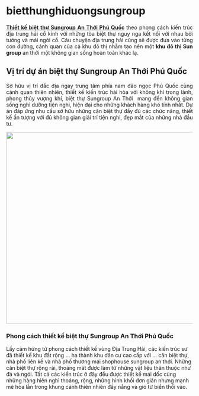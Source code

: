 # bietthunghiduongsungroup
<p style="text-align: justify;"><strong><a href="http://tacvang.com.vn/khu-do-thi-an-thoi-phu-quoc/">Thiết kế biệt thự Sungroup An Thới Phú Quốc</a> </strong>theo phong cách kiến trúc địa trung hải cổ kính với những tòa biệt thự nguy nga kết nối với nhau bởi tường và mái ngói cổ. Câu chuyện địa trung hải cũng sẽ được đưa vào từng con đường, cảnh quan của cả khu đô thị nhằm tạo nên một <strong>khu đô thị Sun group</strong> an thới một không gian sống hoàn toàn khác lạ.</p>

<h2>Vị trí dự án biệt thự Sungroup An Thới Phú Quốc</h2>
<p style="text-align: justify;">Sở hữu vị trí đắc địa ngay trung tâm phía nam đảo ngọc Phú Quốc cùng cảnh quan thiên nhiên, thiết kế kiến trúc hài hòa với không khí trong lành, phong thủy vượng khí, biệt thự Sungroup An Thới  mang đến không gian sống nghỉ dưỡng tiện nghi, hiện đại cho những khách hàng khó tính nhất. Dự án đáp ứng nhu cầu sở hữu những căn biệt thự đầy đủ các chức năng, thiết kế ấn tượng với đủ không gian giải trí tiện nghi, đẹp mắt của những nhà đầu tư.</p>
<img class="aligncenter size-full wp-image-1356" src="http://tacvang.com.vn/wp-content/uploads/2017/11/shophouse-dia-trung-hai-tien-ich-demo-4.jpg" alt="" width="800" height="516" />
<h3>Phong cách thiết kế biệt thự Sungroup An Thới Phú Quốc</h3>
Lấy cảm hứng từ phong cách thiết kế vùng Địa Trung Hải, các kiến trúc sư đã thiết kế khu đất rộng ... ha thành khu dân cư cao cấp với ... căn biệt thự, nhà phố liên kề và nhà phố thương mại shophouse sungroup an thới. Những căn biệt thự rộng rãi, thoáng mát được làm từ những vật liệu thân thuộc như đá và ngói. Tất cả các kiến trúc ở đây đều được thiết kế mái dốc cùng những hàng hiên nghỉ thoáng, rộng, những hình khối đơn giản nhưng mạnh mẽ hòa lẫn trong khung cảnh thiên nhiên đầy nắng và gió từ biển thổi vào.
